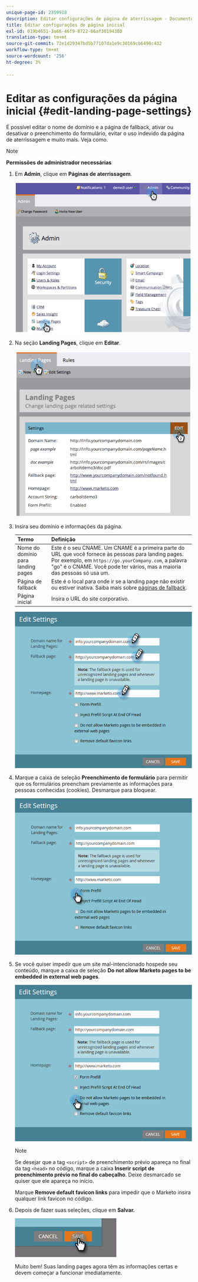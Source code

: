 ```yaml
---
unique-page-id: 2359918
description: Editar configurações de página de aterrissagem - Documentos do Marketo - Documentação do produto
title: Editar configurações de página inicial
exl-id: 019b4651-3a66-46f9-8722-66af30194380
translation-type: tm+mt
source-git-commit: 72e1d29347bd5b77107da1e9c30169cb6490c432
workflow-type: tm+mt
source-wordcount: '256'
ht-degree: 3%

---
```


# Editar as configurações da página inicial {#edit-landing-page-settings}

É possível editar o nome de domínio e a página de fallback, ativar ou desativar o preenchimento do formulário, evitar o uso indevido da página de aterrissagem e muito mais. Veja como.

>[!NOTE]
>
>**Permissões de administrador necessárias**

1. Em **Admin**, clique em **Páginas de aterrissagem**.

   ![](assets/image2014-9-10-9-3a47-3a40.png)

1. Na seção **Landing Pages**, clique em **Editar**.

   ![](assets/image2014-9-10-9-3a47-3a12.png)

1. Insira seu domínio e informações da página.

   | Termo | Definição |
   |---|---|
   | Nome do domínio para landing pages | Este é o seu CNAME. Um CNAME é a primeira parte do URL que você fornece às pessoas para landing pages. Por exemplo, em `https://go.yourCompany.com`, a palavra &quot;go&quot; é o CNAME. Você pode ter vários, mas a maioria das pessoas só usa um. |
   | Página de fallback | Este é o local para onde ir se a landing page não existir ou estiver inativa. Saiba mais sobre [páginas de fallback](/help/marketo/product-docs/administration/settings/set-a-fallback-page.md). |
   | Página inicial | Insira o URL do site corporativo. |

   ![](assets/three.png)

1. Marque a caixa de seleção **Preenchimento de formulário** para permitir que os formulários preencham previamente as informações para pessoas conhecidas (cookies). Desmarque para bloquear.

   ![](assets/four.png)

1. Se você quiser impedir que um site mal-intencionado hospede seu conteúdo, marque a caixa de seleção **Do not allow Marketo pages to be embedded in external web pages**.

   ![](assets/five.png)

   >[!NOTE]
   >
   >Se desejar que a tag `<script>` de preenchimento prévio apareça no final da tag `<head>` no código, marque a caixa **Inserir script de preenchimento prévio no final do cabeçalho**. Deixe desmarcado se quiser que ele apareça no início.
   >
   >Marque **Remove default favicon links** para impedir que o Marketo insira qualquer link favicon no código.

1. Depois de fazer suas seleções, clique em **Salvar.**

   ![](assets/six.png)

   Muito bem! Suas landing pages agora têm as informações certas e devem começar a funcionar imediatamente.
